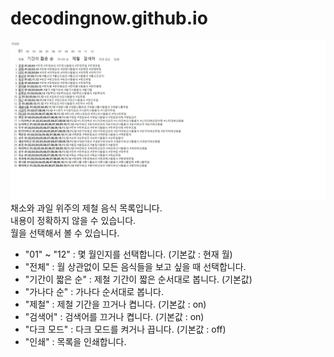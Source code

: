 # decodingnow.github.io
![capture](./img/capture.jpeg)
채소와 과일 위주의 제철 음식 목록입니다.  
내용이 정확하지 않을 수 있습니다.  
월을 선택해서 볼 수 있습니다.  
* "01" ~ "12" : 몇 월인지를 선택합니다. (기본값 : 현재 월)
* "전체" : 월 상관없이 모든 음식들을 보고 싶을 때 선택합니다.
* "기간이 짧은 순" : 제철 기간이 짧은 순서대로 봅니다. (기본값)
* "가나다 순" : 가나다 순서대로 봅니다.
* "제철" : 제철 기간을 끄거나 켭니다. (기본값 : on)
* "검색어" : 검색어를 끄거나 켭니다. (기본값 : on)
* "다크 모드" : 다크 모드를 켜거나 끕니다. (기본값 : off)
* "인쇄" : 목록을 인쇄합니다.
